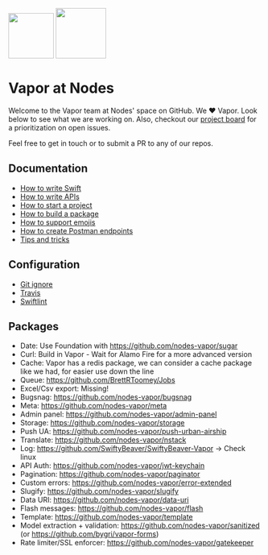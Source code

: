 <img src="https://raw.githubusercontent.com/nodes-vapor/readme/master/Assets/nodeslogo.png" width="90"/> <img src="https://raw.githubusercontent.com/nodes-vapor/readme/master/Assets/vaporlogo.png" width="100"/>

# Vapor at Nodes

Welcome to the Vapor team at Nodes' space on GitHub. We ❤️ Vapor. Look below to see what we are working on. Also, checkout our [project board](https://github.com/nodes-vapor/readme/projects/1) for a prioritization on open issues.

Feel free to get in touch or to submit a PR to any of our repos.

## Documentation

- [How to write Swift](https://github.com/nodes-vapor/readme/blob/master/Documentation/guide-how-to-write-swift.md)
- [How to write APIs](https://github.com/nodes-vapor/readme/blob/master/Documentation/how-to-write-apis.md)
- [How to start a project](https://github.com/nodes-vapor/readme/blob/master/Documentation/how-to-start-a-project.md)
- [How to build a package](https://github.com/nodes-vapor/readme/blob/master/Documentation/how-to-build-a-package.md)
- [How to support emojis](https://github.com/nodes-vapor/readme/blob/master/Documentation/how-to-support-emojis.md)
- [How to create Postman endpoints](https://github.com/nodes-vapor/readme/blob/master/Documentation/how-to-create-postman-endpoints.md)
- [Tips and tricks](https://github.com/nodes-vapor/readme/blob/master/Documentation/tips-and-tricks.md)

## Configuration

- [Git ignore](https://github.com/nodes-vapor/readme/blob/master/Configuration/.gitignore)
- [Travis](https://github.com/nodes-vapor/readme/blob/master/Configuration/.swiftlint.yml)
- [Swiftlint](https://github.com/nodes-vapor/readme/blob/master/Configuration/.travis.yml)

## Packages

- Date: Use Foundation with https://github.com/nodes-vapor/sugar
- Curl: Build in Vapor - Wait for Alamo Fire for a more advanced version
- Cache: Vapor has a redis package, we can consider a cache package like we had, for easier use down the line
- Queue: https://github.com/BrettRToomey/Jobs
- Excel/Csv export: Missing!
- Bugsnag: https://github.com/nodes-vapor/bugsnag
- Meta: https://github.com/nodes-vapor/meta
- Admin panel: https://github.com/nodes-vapor/admin-panel
- Storage: https://github.com/nodes-vapor/storage
- Push UA: https://github.com/nodes-vapor/push-urban-airship
- Translate: https://github.com/nodes-vapor/nstack
- Log: https://github.com/SwiftyBeaver/SwiftyBeaver-Vapor -> Check linux
- API Auth: https://github.com/nodes-vapor/jwt-keychain
- Pagination: https://github.com/nodes-vapor/paginator
- Custom errors: https://github.com/nodes-vapor/error-extended
- Slugify: https://github.com/nodes-vapor/slugify
- Data URI: https://github.com/nodes-vapor/data-uri
- Flash messages: https://github.com/nodes-vapor/flash
- Template: https://github.com/nodes-vapor/template
- Model extraction + validation: https://github.com/nodes-vapor/sanitized (or https://github.com/bygri/vapor-forms)
- Rate limiter/SSL enforcer: https://github.com/nodes-vapor/gatekeeper
